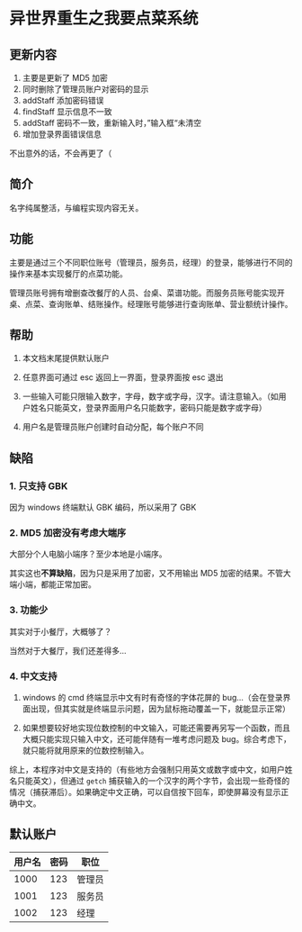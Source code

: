 # 异世界重生之我要点菜系统

## 更新内容

1. 主要是更新了 MD5 加密
2. 同时删除了管理员账户对密码的显示
3. addStaff 添加密码错误
4. findStaff 显示信息不一致
5. addStaff 密码不一致，重新输入时，”输入框“未清空
6. 增加登录界面错误信息

不出意外的话，不会再更了（

## 简介

名字纯属整活，与编程实现内容无关。

## 功能

​	主要是通过三个不同职位账号（管理员，服务员，经理）的登录，能够进行不同的操作来基本实现餐厅的点菜功能。

​	管理员账号拥有增删查改餐厅的人员、台桌、菜谱功能。而服务员账号能实现开桌、点菜、查询账单、结账操作。经理账号能够进行查询账单、营业额统计操作。

## 帮助

1. 本文档末尾提供默认账户

2. 任意界面可通过 esc 返回上一界面，登录界面按 esc 退出
3. 一些输入可能只限输入数字，字母，数字或字母，汉字。请注意输入。（如用户姓名只能英文，登录界面用户名只能数字，密码只能是数字或字母）
4. 用户名是管理员账户创建时自动分配，每个账户不同

## 缺陷

### 1. 只支持 GBK

因为 windows 终端默认 GBK 编码，所以采用了 GBK

### 2. MD5 加密没有考虑大端序

大部分个人电脑小端序？至少本地是小端序。

其实这也**不算缺陷**，因为只是采用了加密，又不用输出 MD5 加密的结果。不管大端小端，都能正常加密。

### 3. 功能少

其实对于小餐厅，大概够了？

当然对于大餐厅，我们还差得多...

### 4. 中文支持

1. windows 的 cmd 终端显示中文有时有奇怪的字体花屏的 bug...（会在登录界面出现，但其实就是终端显示问题，因为鼠标拖动覆盖一下，就能显示正常）

2. 如果想要较好地实现位数控制的中文输入，可能还需要再另写一个函数，而且大概只能实现只输入中文，还可能伴随有一堆考虑问题及 bug。综合考虑下，就只能将就用原来的位数控制输入。

综上，本程序对中文是支持的（有些地方会强制只用英文或数字或中文，如用户姓名只能英文），但通过 `getch` 捕获输入的一个汉字的两个字节，会出现一些奇怪的情况（捕获滞后）。如果确定中文正确，可以自信按下回车，即使屏幕没有显示正确中文。

## 默认账户

| 用户名 | 密码 | 职位   |
| ------ | ---- | ------ |
| 1000   | 123  | 管理员 |
| 1001   | 123  | 服务员 |
| 1002   | 123  | 经理   |

